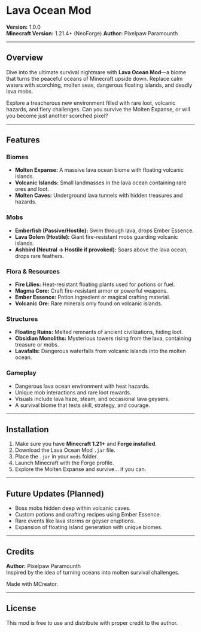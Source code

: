 # Lava Ocean Mod

**Version:** 1.0.0  
**Minecraft Version:** 1.21.4+ (NeoForge) 
**Author:** Pixelpaw Paramounth  

---

## Overview

Dive into the ultimate survival nightmare with **Lava Ocean Mod**—a biome that turns the peaceful oceans of Minecraft upside down. Replace calm waters with scorching, molten seas, dangerous floating islands, and deadly lava mobs.  

Explore a treacherous new environment filled with rare loot, volcanic hazards, and fiery challenges. Can you survive the Molten Expanse, or will you become just another scorched pixel?  

---

## Features

### **Biomes**
- **Molten Expanse:** A massive lava ocean biome with floating volcanic islands.  
- **Volcanic Islands:** Small landmasses in the lava ocean containing rare ores and loot.  
- **Molten Caves:** Underground lava tunnels with hidden treasures and hazards.  

### **Mobs**
- **Emberfish (Passive/Hostile):** Swim through lava, drops Ember Essence.  
- **Lava Golem (Hostile):** Giant fire-resistant mobs guarding volcanic islands.  
- **Ashbird (Neutral → Hostile if provoked):** Soars above the lava ocean, drops rare feathers.  

### **Flora & Resources**
- **Fire Lilies:** Heat-resistant floating plants used for potions or fuel.  
- **Magma Core:** Craft fire-resistant armor or powerful weapons.  
- **Ember Essence:** Potion ingredient or magical crafting material.  
- **Volcanic Ore:** Rare minerals only found on volcanic islands.  

### **Structures**
- **Floating Ruins:** Melted remnants of ancient civilizations, hiding loot.  
- **Obsidian Monoliths:** Mysterious towers rising from the lava, containing treasure or mobs.  
- **Lavafalls:** Dangerous waterfalls from volcanic islands into the molten ocean.  

### **Gameplay**
- Dangerous lava ocean environment with heat hazards.  
- Unique mob interactions and rare loot rewards.  
- Visuals include lava haze, steam, and occasional lava geysers.  
- A survival biome that tests skill, strategy, and courage.  

---

## Installation

1. Make sure you have **Minecraft 1.21+** and **Forge installed**.  
2. Download the Lava Ocean Mod `.jar` file.  
3. Place the `.jar` in your `mods` folder.  
4. Launch Minecraft with the Forge profile.  
5. Explore the Molten Expanse and survive… if you can.  

---

## Future Updates (Planned)

- Boss mobs hidden deep within volcanic caves.  
- Custom potions and crafting recipes using Ember Essence.  
- Rare events like lava storms or geyser eruptions.  
- Expansion of floating island generation with unique biomes.  

---

## Credits

**Author:** Pixelpaw Paramounth  
Inspired by the idea of turning oceans into molten survival challenges.

Made with MCreator.

---

## License

This mod is free to use and distribute with proper credit to the author.  
